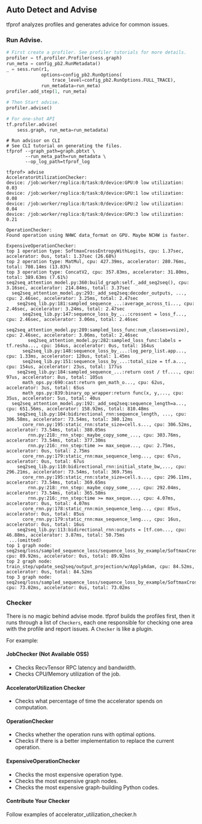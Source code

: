 ## Auto Detect and Advise

tfprof analyzes profiles and generates advice for common issues.

### Run Advise.

```python
# First create a profiler. See profiler tutorials for more details.
profiler = tf.profiler.Profiler(sess.graph)
run_meta = config_pb2.RunMetadata()
_ = sess.run(r1,
             options=config_pb2.RunOptions(
                 trace_level=config_pb2.RunOptions.FULL_TRACE),
             run_metadata=run_meta)
profiler.add_step(1, run_meta)

# Then Start advise.
profiler.advise()

# For one-shot API
tf.profiler.advise(
    sess.graph, run_meta=run_metadata)
```

```shell
# Run advisor on CLI
# See CLI tutorial on generating the files.
tfprof --graph_path=graph.pbtxt \
       --run_meta_path=run_metadata \
       --op_log_path=tfprof_log

tfprof> advise
AcceleratorUtilizationChecker:
device: /job:worker/replica:0/task:0/device:GPU:0 low utilization: 0.03
device: /job:worker/replica:0/task:0/device:GPU:1 low utilization: 0.08
device: /job:worker/replica:0/task:0/device:GPU:2 low utilization: 0.04
device: /job:worker/replica:0/task:0/device:GPU:3 low utilization: 0.21

OperationChecker:
Found operation using NHWC data_format on GPU. Maybe NCHW is faster.

ExpensiveOperationChecker:
top 1 operation type: SoftmaxCrossEntropyWithLogits, cpu: 1.37sec, accelerator: 0us, total: 1.37sec (26.68%)
top 2 operation type: MatMul, cpu: 427.39ms, accelerator: 280.76ms, total: 708.14ms (13.83%)
top 3 operation type: ConcatV2, cpu: 357.83ms, accelerator: 31.80ms, total: 389.63ms (7.61%)
seq2seq_attention_model.py:360:build_graph:self._add_seq2seq(), cpu: 3.16sec, accelerator: 214.84ms, total: 3.37sec
  seq2seq_attention_model.py:293:_add_seq2seq:decoder_outputs, ..., cpu: 2.46sec, accelerator: 3.25ms, total: 2.47sec
    seq2seq_lib.py:181:sampled_sequence_...:average_across_ti..., cpu: 2.46sec, accelerator: 3.24ms, total: 2.47sec
      seq2seq_lib.py:147:sequence_loss_by_...:crossent = loss_f..., cpu: 2.46sec, accelerator: 3.06ms, total: 2.46sec
        seq2seq_attention_model.py:289:sampled_loss_func:num_classes=vsize), cpu: 2.46sec, accelerator: 3.06ms, total: 2.46sec
        seq2seq_attention_model.py:282:sampled_loss_func:labels = tf.resha..., cpu: 164us, accelerator: 0us, total: 164us
      seq2seq_lib.py:148:sequence_loss_by_...:log_perp_list.app..., cpu: 1.33ms, accelerator: 120us, total: 1.45ms
      seq2seq_lib.py:151:sequence_loss_by_...:total_size = tf.a..., cpu: 154us, accelerator: 23us, total: 177us
    seq2seq_lib.py:184:sampled_sequence_...:return cost / tf...., cpu: 97us, accelerator: 8us, total: 105us
      math_ops.py:690:cast:return gen_math_o..., cpu: 62us, accelerator: 3us, total: 65us
      math_ops.py:839:binary_op_wrapper:return func(x, y,..., cpu: 35us, accelerator: 5us, total: 40us
  seq2seq_attention_model.py:192:_add_seq2seq:sequence_length=a..., cpu: 651.56ms, accelerator: 158.92ms, total: 810.48ms
    seq2seq_lib.py:104:bidirectional_rnn:sequence_length, ..., cpu: 306.58ms, accelerator: 73.54ms, total: 380.12ms
      core_rnn.py:195:static_rnn:state_size=cell.s..., cpu: 306.52ms, accelerator: 73.54ms, total: 380.05ms
        rnn.py:218:_rnn_step:_maybe_copy_some_..., cpu: 303.76ms, accelerator: 73.54ms, total: 377.30ms
        rnn.py:216:_rnn_step:time >= max_seque..., cpu: 2.75ms, accelerator: 0us, total: 2.75ms
      core_rnn.py:179:static_rnn:max_sequence_leng..., cpu: 67us, accelerator: 0us, total: 67us
    seq2seq_lib.py:110:bidirectional_rnn:initial_state_bw,..., cpu: 296.21ms, accelerator: 73.54ms, total: 369.75ms
      core_rnn.py:195:static_rnn:state_size=cell.s..., cpu: 296.11ms, accelerator: 73.54ms, total: 369.65ms
        rnn.py:218:_rnn_step:_maybe_copy_some_..., cpu: 292.04ms, accelerator: 73.54ms, total: 365.58ms
        rnn.py:216:_rnn_step:time >= max_seque..., cpu: 4.07ms, accelerator: 0us, total: 4.07ms
      core_rnn.py:178:static_rnn:min_sequence_leng..., cpu: 85us, accelerator: 0us, total: 85us
      core_rnn.py:179:static_rnn:max_sequence_leng..., cpu: 16us, accelerator: 0us, total: 16us
    seq2seq_lib.py:113:bidirectional_rnn:outputs = [tf.con..., cpu: 46.88ms, accelerator: 3.87ms, total: 50.75ms
 ...(omitted)
top 1 graph node: seq2seq/loss/sampled_sequence_loss/sequence_loss_by_example/SoftmaxCrossEntropyWithLogits_11, cpu: 89.92ms, accelerator: 0us, total: 89.92ms
top 2 graph node: train_step/update_seq2seq/output_projection/w/ApplyAdam, cpu: 84.52ms, accelerator: 0us, total: 84.52ms
top 3 graph node: seq2seq/loss/sampled_sequence_loss/sequence_loss_by_example/SoftmaxCrossEntropyWithLogits_19, cpu: 73.02ms, accelerator: 0us, total: 73.02ms
```

### Checker

There is no magic behind advise mode. tfprof builds the profiles first, then
it runs through a list of `Checkers`, each one responsible for checking one
area with the profile and report issues. A `Checker` is like a plugin.

For example:

#### JobChecker (Not Available OSS)

*   Checks RecvTensor RPC latency and bandwidth.
*   Checks CPU/Memory utilization of the job.

#### AcceleratorUtilization Checker
* Checks what percentage of time the accelerator spends on computation.

#### OperationChecker

*   Checks whether the operation runs with optimal options.
*   Checks if there is a better implementation to replace the current operation.

#### ExpensiveOperationChecker

*   Checks the most expensive operation type.
*   Checks the most expensive graph nodes.
*   Checks the most expensive graph-building Python codes.

#### Contribute Your Checker

Follow examples of accelerator_utilization_checker.h



